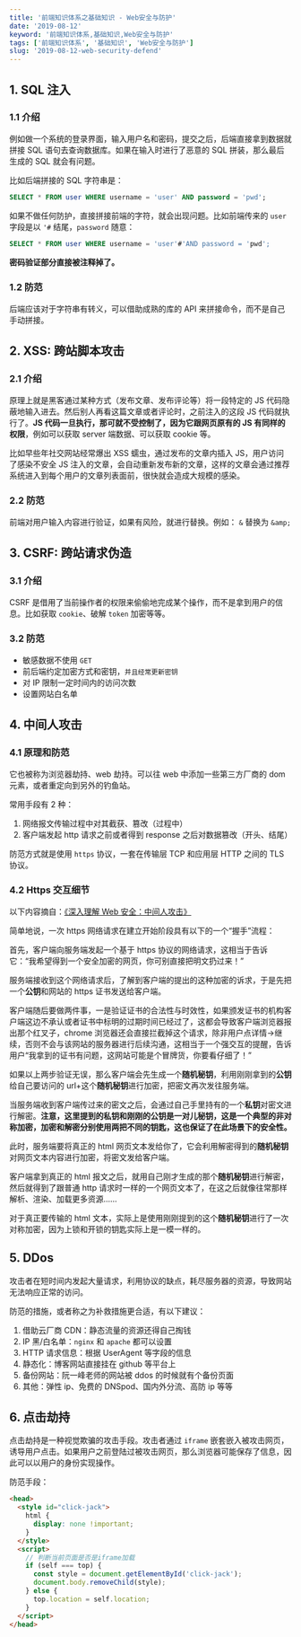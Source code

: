 ```yaml
---
title: '前端知识体系之基础知识 - Web安全与防护'
date: '2019-08-12'
keyword: '前端知识体系,基础知识,Web安全与防护'
tags: ['前端知识体系', '基础知识', 'Web安全与防护']
slug: '2019-08-12-web-security-defend'
---
```


## 1. SQL 注入

### 1.1 介绍

例如做一个系统的登录界面，输入用户名和密码，提交之后，后端直接拿到数据就拼接 SQL 语句去查询数据库。如果在输入时进行了恶意的 SQL 拼装，那么最后生成的 SQL 就会有问题。

比如后端拼接的 SQL 字符串是：

```sql
SELECT * FROM user WHERE username = 'user' AND password = 'pwd';
```

如果不做任何防护，直接拼接前端的字符，就会出现问题。比如前端传来的 `user` 字段是以 `'#` 结尾，`password` 随意：

```sql
SELECT * FROM user WHERE username = 'user'#'AND password = 'pwd';
```

**密码验证部分直接被注释掉了。**

### 1.2 防范

后端应该对于字符串有转义，可以借助成熟的库的 API 来拼接命令，而不是自己手动拼接。

## 2. XSS: 跨站脚本攻击

### 2.1 介绍

原理上就是黑客通过某种方式（发布文章、发布评论等）将一段特定的 JS 代码隐蔽地输入进去。然后别人再看这篇文章或者评论时，之前注入的这段 JS 代码就执行了。**JS 代码一旦执行，那可就不受控制了，因为它跟网页原有的 JS 有同样的权限**，例如可以获取 server 端数据、可以获取 cookie 等。

比如早些年社交网站经常爆出 XSS 蠕虫，通过发布的文章内插入 JS，用户访问了感染不安全 JS 注入的文章，会自动重新发布新的文章，这样的文章会通过推荐系统进入到每个用户的文章列表面前，很快就会造成大规模的感染。

### 2.2 防范

前端对用户输入内容进行验证，如果有风险，就进行替换。例如： `&` 替换为 `&amp;`

## 3. CSRF: 跨站请求伪造

### 3.1 介绍

CSRF 是借用了当前操作者的权限来偷偷地完成某个操作，而不是拿到用户的信息。比如获取 `cookie`、破解 `token` 加密等等。

### 3.2 防范

- 敏感数据不使用 `GET`
- 前后端约定加密方式和密钥，`并且经常更新密钥`
- 对 IP 限制一定时间内的访问次数
- 设置网站白名单

## 4. 中间人攻击

### 4.1 原理和防范

它也被称为浏览器劫持、web 劫持。可以往 web 中添加一些第三方厂商的 dom 元素，或者重定向到另外的钓鱼站。

常用手段有 2 种：

1. 网络报文传输过程中对其截获、篡改（过程中）
2. 客户端发起 http 请求之前或者得到 response 之后对数据篡改（开头、结尾）

防范方式就是使用 `https` 协议，一套在传输层 TCP 和应用层 HTTP 之间的 TLS 协议。

### 4.2 Https 交互细节

以下内容摘自：[《深入理解 Web 安全：中间人攻击》](https://toutiao.io/posts/ju2uhb/preview)

简单地说，一次 https 网络请求在建立开始阶段具有以下的一个“握手”流程：

首先，客户端向服务端发起一个基于 https 协议的网络请求，这相当于告诉它：“我希望得到一个安全加密的网页，你可别直接把明文扔过来！”

服务端接收到这个网络请求后，了解到客户端的提出的这种加密的诉求，于是先把一个**公钥**和网站的 https 证书发送给客户端。

客户端随后要做两件事，一是验证证书的合法性与时效性，如果颁发证书的机构客户端这边不承认或者证书中标明的过期时间已经过了，这都会导致客户端浏览器报出那个红叉子，chrome 浏览器还会直接拦截掉这个请求，除非用户点详情->继续，否则不会与该网站的服务器进行后续沟通，这相当于一个强交互的提醒，告诉用户“我拿到的证书有问题，这网站可能是个冒牌货，你要看仔细了！”

如果以上两步验证无误，那么客户端会先生成一个**随机秘钥**，利用刚刚拿到的**公钥**给自己要访问的 url+这个**随机秘钥**进行加密，把密文再次发往服务端。

当服务端收到客户端传过来的密文之后，会通过自己手里持有的一个**私钥**对密文进行解密。**注意，这里提到的私钥和刚刚的公钥是一对儿秘钥，这是一个典型的非对称加密，加密和解密分别使用两把不同的钥匙，这也保证了在此场景下的安全性。**

此时，服务端要将真正的 html 网页文本发给你了，它会利用解密得到的**随机秘钥**对网页文本内容进行加密，将密文发给客户端。

客户端拿到真正的 html 报文之后，就用自己刚才生成的那个**随机秘钥**进行解密，然后就得到了跟普通 http 请求时一样的一个网页文本了，在这之后就像往常那样解析、渲染、加载更多资源……

对于真正要传输的 html 文本，实际上是使用刚刚提到的这个**随机秘钥**进行了一次对称加密，因为上锁和开锁的钥匙实际上是一模一样的。

## 5. DDos

攻击者在短时间内发起大量请求，利用协议的缺点，耗尽服务器的资源，导致网站无法响应正常的访问。

防范的措施，或者称之为补救措施更合适，有以下建议：

1. 借助云厂商 CDN：静态流量的资源还得自己掏钱
2. IP 黑/白名单：`nginx` 和 `apache` 都可以设置
3. HTTP 请求信息：根据 UserAgent 等字段的信息
4. 静态化：博客网站直接挂在 github 等平台上
5. 备份网站：阮一峰老师的网站被 ddos 的时候就有个备份页面
6. 其他：弹性 ip、免费的 DNSpod、国内外分流、高防 ip 等等

## 6. 点击劫持

点击劫持是一种视觉欺骗的攻击手段。攻击者通过 `iframe` 嵌套嵌入被攻击网页，诱导用户点击。如果用户之前登陆过被攻击网页，那么浏览器可能保存了信息，因此可以以用户的身份实现操作。

防范手段：

```html
<head>
  <style id="click-jack">
    html {
      display: none !important;
    }
  </style>
  <script>
    // 判断当前页面是否是iframe加载
    if (self === top) {
      const style = document.getElementById('click-jack');
      document.body.removeChild(style);
    } else {
      top.location = self.location;
    }
  </script>
</head>
```
